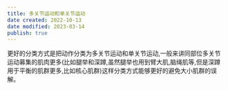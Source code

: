 ```yaml
---
title: 多关节运动和单关节运动
date created: 2022-10-13
date modified: 2023-03-14
publish: true
---
```


更好的分类方式是把动作分类为多关节运动和单关节运动,一般来讲同部位多关节运动募集的肌肉更多(比如腿举和深蹲,虽然腿举也用到臂大肌,脑绳肌等,但是深蹲用于平衡的肌群更多,比如核心肌群)这样分类方式能够更好的避免大小肌群的误解。